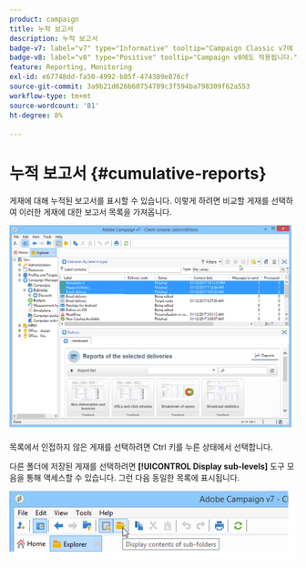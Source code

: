 ```yaml
---
product: campaign
title: 누적 보고서
description: 누적 보고서
badge-v7: label="v7" type="Informative" tooltip="Campaign Classic v7에 적용"
badge-v8: label="v8" type="Positive" tooltip="Campaign v8에도 적용됩니다."
feature: Reporting, Monitoring
exl-id: e67748dd-fa50-4992-b85f-474389e876cf
source-git-commit: 3a9b21d626b60754789c3f594ba798309f62a553
workflow-type: tm+mt
source-wordcount: '81'
ht-degree: 8%

---
```


# 누적 보고서 {#cumulative-reports}



게재에 대해 누적된 보고서를 표시할 수 있습니다. 이렇게 하려면 비교할 게재를 선택하여 이러한 게재에 대한 보고서 목록을 가져옵니다.

![](assets/s_ncs_user_report_compare_tab.png)

목록에서 인접하지 않은 게재를 선택하려면 Ctrl 키를 누른 상태에서 선택합니다.

다른 폴더에 저장된 게재를 선택하려면 **[!UICONTROL Display sub-levels]** 도구 모음을 통해 액세스할 수 있습니다. 그런 다음 동일한 목록에 표시됩니다.

![](assets/s_ncs_user_display_children_icon.png)
